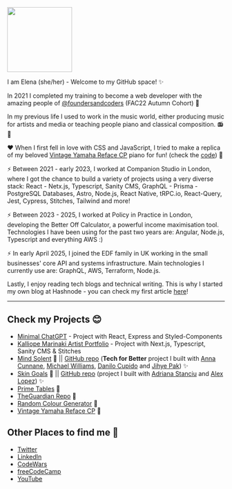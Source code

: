 <!-- <img src="https://media.giphy.com/media/1oCxIGSL2oa0GXuJlP/giphy.gif" width="180"/> -->
<img src="https://media.giphy.com/media/26Fxy3Iz1ari8oytO/giphy.gif" width="150"/>

I am Elena (she/her) - Welcome to my GitHub space! :sparkles:

In 2021 I completed my training to become a web developer with the amazing people of [@foundersandcoders](https://github.com/foundersandcoders) (FAC22 Autumn Cohort) :star_struck:

In my previous life I used to work in the music world, either producing music for artists and media or teaching people piano and classical composition. :radio: :violin:

:heart: When I first fell in love with CSS and JavaScript, I tried to make a replica of my beloved [Vintage Yamaha Reface CP](https://elenamarinaki.github.io/vintage_piano_replica/) piano for fun! (check the [code](https://github.com/elenamarinaki/vintage_piano_replica)) :musical_keyboard:

⚡️ Between 2021 - early 2023, I worked at Companion Studio in London, where I got the chance to build a variety of projects using a very diverse stack: React - Netx.js, Typescript, Sanity CMS, GraphQL - Prisma - PostgreSQL Databases, Astro, Node.js, React Native, tRPC.io, React-Query, Jest, Cypress, Stitches, Tailwind and more!

⚡️ Between 2023 - 2025, I worked at Policy in Practice in London, developing the Better Off Calculator, a powerful income maximisation tool. Technologies I have been using for the past two years are: Angular, Node.js, Typescript and everything AWS :)

⚡ In early April 2025, I joined the EDF family in UK working in the small businesses' core API and systems infrastructure. Main technologies I currently use are: GraphQL, AWS, Terraform, Node.js.

Lastly, I enjoy reading tech blogs and technical writing. This is why I started my own blog at Hashnode - you can check my first article [here](https://elenamarinaki.hashnode.dev/graphql-vs-trpc)!

---

## Check my Projects :blush:
- [Minimal ChatGPT](https://minimal-gpt.vercel.app/) - Project with React, Express and Styled-Components 
- [Kalliope Marinaki Artist Portfolio](https://www.kalliopemarinaki.com/) - Project with Next.js, Typescript, Sanity CMS & Stitches
- [Mind Solent](https://solent-mind.vercel.app/) 🧠 || [GitHub repo](https://github.com/tech-for-better/solent-mind) (**Tech for Better** project I built with [Anna Cunnane](https://github.com/Moggach), [Michael Williams](https://github.com/MJOW1999), [Danilo Cupido](https://github.com/danilo-cupido) and [Jihye Pak](https://github.com/jijip41)) ✨
- [Skin Goals](https://skingoals-416a2.web.app/) 🧴 || [GitHub repo](https://github.com/fac22/skin-goals) (project I built with [Adriana Stanciu](https://github.com/aaadriana) and [Alex Lopez](https://github.com/lopezelpesado)) ✨
- [Prime Tables](https://elenamarinaki.github.io/prime-tables/) 🎲
- [TheGuardian Repo](https://elenamarinaki.github.io/TheGuardian_Repo/) :newspaper:
- [Random Colour Generator](https://elenamarinaki.github.io/random-colour-generator/) :art:
- [Vintage Yamaha Reface CP](https://elenamarinaki.github.io/vintage_piano_replica/) :musical_keyboard:
  <!-- - [Change All The Bad Things](https://elenamarinaki.github.io/form-catbt/) :seedling: -->
    <!-- - [The Office](https://elenamarinaki.github.io/the_office/) :spiral_notepad: -->
    <!-- - [Square Board - a fun drawing board!](https://elenamarinaki.github.io/squareboard/) :yellow_square: :orange_square: :purple_square: -->

## Other Places to find me :space_invader:

- [Twitter](https://twitter.com/rhuave)
- [LinkedIn](https://www.linkedin.com/in/elenamarinaki/)
- [CodeWars](https://www.codewars.com/users/rhuave)
- [freeCodeCamp](https://www.freecodecamp.org/fcc74ffc650-45d5-40a4-92d7-009023cbd189)
- [YouTube](https://www.youtube.com/channel/UCb-BPyGLnxMOESIFy3vkg_w)
